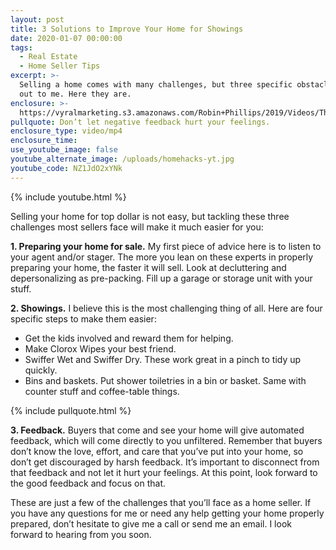 ```yaml
---
layout: post
title: 3 Solutions to Improve Your Home for Showings
date: 2020-01-07 00:00:00
tags:
  - Real Estate
  - Home Seller Tips
excerpt: >-
  Selling a home comes with many challenges, but three specific obstacles stick
  out to me. Here they are.
enclosure: >-
  https://vyralmarketing.s3.amazonaws.com/Robin+Phillips/2019/Videos/The+Money+Youll+Need+to+Buy+Your+Next+Home+(2).mp4
pullquote: Don’t let negative feedback hurt your feelings.
enclosure_type: video/mp4
enclosure_time:
use_youtube_image: false
youtube_alternate_image: /uploads/homehacks-yt.jpg
youtube_code: NZ1JdO2xYNk
---
```


{% include youtube.html %}

Selling your home for top dollar is not easy, but tackling these three challenges most sellers face will make it much easier for you:

**1\. Preparing your home for sale.** My first piece of advice here is to listen to your agent and/or stager. The more you lean on these experts in properly preparing your home, the faster it will sell. Look at decluttering and depersonalizing as pre-packing. Fill up a garage or storage unit with your stuff.

**2\. Showings.** I believe this is the most challenging thing of all. Here are four specific steps to make them easier:

* Get the kids involved and reward them for helping.
* Make Clorox Wipes your best friend.
* Swiffer Wet and Swiffer Dry. These work great in a pinch to tidy up quickly.
* Bins and baskets. Put shower toiletries in a bin or basket. Same with counter stuff and coffee-table things.

{% include pullquote.html %}

**3\. Feedback.** Buyers that come and see your home will give automated feedback, which will come directly to you unfiltered. Remember that buyers don’t know the love, effort, and care that you’ve put into your home, so don’t get discouraged by harsh feedback. It’s important to disconnect from that feedback and not let it hurt your feelings. At this point, look forward to the good feedback and focus on that.

These are just a few of the challenges that you’ll face as a home seller. If you have any questions for me or need any help getting your home properly prepared, don’t hesitate to give me a call or send me an email. I look forward to hearing from you soon.